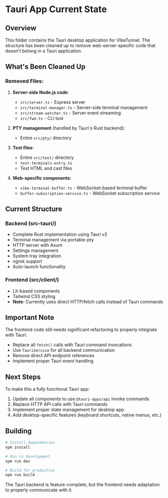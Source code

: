 # Tauri App Current State

## Overview

This folder contains the Tauri desktop application for VibeTunnel. The structure has been cleaned up to remove web-server-specific code that doesn't belong in a Tauri application.

## What's Been Cleaned Up

### Removed Files:
1. **Server-side Node.js code**:
   - `src/server.ts` - Express server
   - `src/terminal-manager.ts` - Server-side terminal management
   - `src/stream-watcher.ts` - Server event streaming
   - `src/fwd.ts` - CLI tool

2. **PTY management** (handled by Tauri's Rust backend):
   - Entire `src/pty/` directory

3. **Test files**:
   - Entire `src/test/` directory
   - `test-terminals-entry.ts`
   - Test HTML and cast files

4. **Web-specific components**:
   - `vibe-terminal-buffer.ts` - WebSocket-based terminal buffer
   - `buffer-subscription-service.ts` - WebSocket subscription service

## Current Structure

### Backend (src-tauri/)
- Complete Rust implementation using Tauri v2
- Terminal management via portable-pty
- HTTP server with Axum
- Settings management
- System tray integration
- ngrok support
- Auto-launch functionality

### Frontend (src/client/)
- Lit-based components
- Tailwind CSS styling
- **Note**: Currently uses direct HTTP/fetch calls instead of Tauri commands

## Important Note

The frontend code still needs significant refactoring to properly integrate with Tauri:
- Replace all `fetch()` calls with Tauri command invocations
- Use `TauriService` for all backend communication
- Remove direct API endpoint references
- Implement proper Tauri event handling

## Next Steps

To make this a fully functional Tauri app:

1. Update all components to use `@tauri-apps/api` invoke commands
2. Replace HTTP API calls with Tauri commands
3. Implement proper state management for desktop app
4. Add desktop-specific features (keyboard shortcuts, native menus, etc.)

## Building

```bash
# Install dependencies
npm install

# Run in development
npm run dev

# Build for production
npm run build
```

The Tauri backend is feature-complete, but the frontend needs adaptation to properly communicate with it.